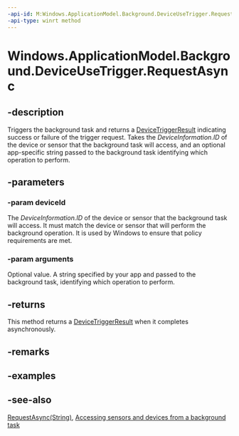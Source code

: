```yaml
---
-api-id: M:Windows.ApplicationModel.Background.DeviceUseTrigger.RequestAsync(System.String,System.String)
-api-type: winrt method
---
```


<!-- Method syntax
public Windows.Foundation.IAsyncOperation<Windows.ApplicationModel.Background.DeviceTriggerResult> RequestAsync(System.String deviceId, System.String arguments)
-->

# Windows.ApplicationModel.Background.DeviceUseTrigger.RequestAsync

## -description
Triggers the background task and returns a [DeviceTriggerResult](devicetriggerresult.md) indicating success or failure of the trigger request. Takes the *DeviceInformation.ID* of the device or sensor that the background task will access, and an optional app-specific string passed to the background task identifying which operation to perform.

## -parameters
### -param deviceId
The *DeviceInformation.ID* of the device or sensor that the background task will access. It must match the device or sensor that will perform the background operation. It is used by Windows to ensure that policy requirements are met.

### -param arguments
Optional value. A string specified by your app and passed to the background task, identifying which operation to perform.

## -returns
This method returns a [DeviceTriggerResult](devicetriggerresult.md) when it completes asynchronously.

## -remarks

## -examples

## -see-also
[RequestAsync(String)](deviceusetrigger_requestasync_269780240.md), [Accessing sensors and devices from a background task](https://docs.microsoft.com/previous-versions/windows/apps/dn630194(v=win.10))
